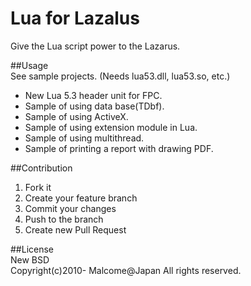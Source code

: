 # Lua for Lazalus

Give the Lua script power to the Lazarus.  

##Usage  
See sample projects. (Needs lua53.dll, lua53.so, etc.)  

* New Lua 5.3 header unit for FPC.  
* Sample of using data base(TDbf).  
* Sample of using ActiveX.  
* Sample of using extension module in Lua.  
* Sample of using multithread.  
* Sample of printing a report with drawing PDF.  

##Contribution  
1. Fork it  
2. Create your feature branch  
3. Commit your changes  
4. Push to the branch  
5. Create new Pull Request

##License  
New BSD  
Copyright(c)2010- Malcome@Japan All rights reserved.  

